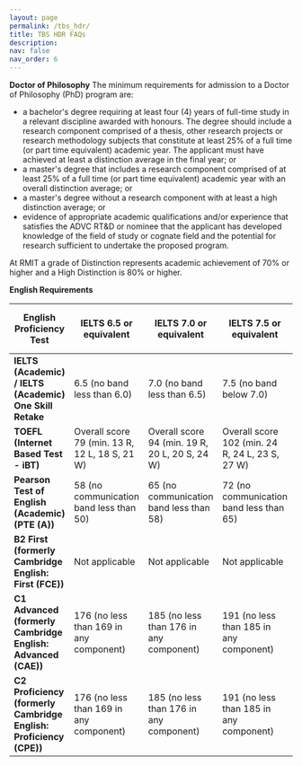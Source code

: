 ```yaml
---
layout: page
permalink: /tbs_hdr/
title: TBS HDR FAQs
description: 
nav: false
nav_order: 6
---
```


**Doctor of Philosophy**
The minimum requirements for admission to a Doctor of Philosophy (PhD) program are:

- a bachelor's degree requiring at least four (4) years of full-time study in a relevant discipline awarded with honours. The degree should include a research component comprised of a thesis, other research projects or research methodology subjects that constitute at least 25% of a full time (or part time equivalent) academic year. The applicant must have achieved at least a distinction average in the final year; or
- a master's degree that includes a research component comprised of at least 25% of a full time (or part time equivalent) academic year with an overall distinction average; or
- a master's degree without a research component with at least a high distinction average; or
- evidence of appropriate academic qualifications and/or experience that satisfies the ADVC RT&D or nominee that the applicant has developed knowledge of the field of study or cognate field and the potential for research sufficient to undertake the proposed program.

At RMIT a grade of Distinction represents academic achievement of 70% or higher and a High Distinction is 80% or higher.

**English Requirements**

| English Proficiency Test                                   | IELTS 6.5 or equivalent                                  | IELTS 7.0 or equivalent                                  | IELTS 7.5 or equivalent                                  | IELTS 8.0 or equivalent                                  | IELTS 8.0 or equivalent (no band below 8.0)              |
|------------------------------------------------------------|----------------------------------------------------------|----------------------------------------------------------|----------------------------------------------------------|----------------------------------------------------------|----------------------------------------------------------|
| **IELTS (Academic) / IELTS (Academic) One Skill Retake**   | 6.5 (no band less than 6.0)                              | 7.0 (no band less than 6.5)                              | 7.5 (no band below 7.0)                                  | 8.0 (no band below 7.5)                                  | 8.0 (no band below 8.0)                                  |
| **TOEFL (Internet Based Test - iBT)**                      | Overall score 79 (min. 13 R, 12 L, 18 S, 21 W)           | Overall score 94 (min. 19 R, 20 L, 20 S, 24 W)           | Overall score 102 (min. 24 R, 24 L, 23 S, 27 W)          | Overall score 110 (min. 27 R, 27 L, 24 S, 29 W)          | Overall score 110 (min. 29 R, 28 L, 26 S, 30 W)          |
| **Pearson Test of English (Academic) (PTE (A))**           | 58 (no communication band less than 50)                 | 65 (no communication band less than 58)                 | 72 (no communication band less than 65)                 | 79 (no communication band less than 72)                 | 79 (no communication band less than 79)                 |
| **B2 First (formerly Cambridge English: First (FCE))**     | Not applicable                                          | Not applicable                                          | Not applicable                                          | Not applicable                                          | Not applicable                                          |
| **C1 Advanced (formerly Cambridge English: Advanced (CAE))** | 176 (no less than 169 in any component)                 | 185 (no less than 176 in any component)                 | 191 (no less than 185 in any component)                 | 200 (no less than 191 in any component)                 | Not applicable                                          |
| **C2 Proficiency (formerly Cambridge English: Proficiency (CPE))** | 176 (no less than 169 in any component)                 | 185 (no less than 176 in any component)                 | 191 (no less than 185 in any component)                 | 200 (no less than 191 in each component)                | Not applicable                                          |
